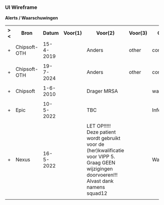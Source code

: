 ### UI Wireframe
<b>Alerts / Waarschuwingen</b>
<table class="grid">
<tbody>
<tr><th>&gt;&lt;</th>
<th>Bron</th>
<th>Datum</th>
<th>Voor(1)</th>
<th>Voor(2)</th>
<th>Voor(3)</th>
<th>Categorie</th>
<th>Status</th>
</tr>
<tr><td>+</td>
<td>Chipsoft-OTH</td>
<td>15-4-2019</td>
<td></td>
<td>Anders</td>
<td>other</td>
<td>conditie</td>
<td>active</td>
</tr><tr><td></td><td colspan=7>
</td></tr>
<tr><td>+</td>
<td>Chipsoft-OTH</td>
<td>19-7-2024</td>
<td></td>
<td>Anders</td>
<td>other</td>
<td>conditie</td>
<td>active</td>
</tr><tr><td></td><td colspan=7>
</td></tr>
<tr><td>+</td>
<td>Chipsoft</td>
<td>1-6-2010</td>
<td></td>
<td>Drager MRSA</td>
<td></td>
<td>waarschuwing</td>
<td>active</td>
</tr><tr><td></td><td colspan=7>
</td></tr>
<tr><td>+</td>
<td>Epic</td>
<td>10-5-2022</td>
<td></td>
<td>TBC</td>
<td></td>
<td>Infection Flag</td>
<td>inactive</td>
</tr><tr><td></td><td colspan=7>
</td></tr>
<tr><td>+</td>
<td>Nexus</td>
<td>16-5-2022</td>
<td></td>
<td>LET OP!!!!!<br/>Deze patient wordt gebruikt voor de (her)kwalificatie voor VIPP 5. Graag GEEN wijzigingen doorvoeren!!!<br/>Alvast dank namens squad12</td>
<td></td>
<td>Waarschuwing</td>
<td>active</td>
</tr><tr><td></td><td colspan=7>
</td></tr>
</tbody>
</table>
